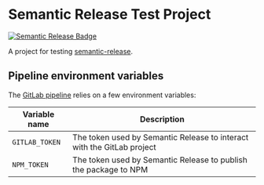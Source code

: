 # Semantic Release Test Project

[![Semantic Release
Badge](https://img.shields.io/badge/%20%20%F0%9F%93%A6%F0%9F%9A%80-semantic--release-e10079.svg)](https://github.com/semantic-release/semantic-release)

A project for testing
[semantic-release](https://github.com/semantic-release/semantic-release/).

## Pipeline environment variables

The [GitLab pipeline](.gitlab-ci.yml) relies on a few environment variables:

| Variable name  | Description                                                            |
| -------------- | ---------------------------------------------------------------------- |
| `GITLAB_TOKEN` | The token used by Semantic Release to interact with the GitLab project |
| `NPM_TOKEN`    | The token used by Semantic Release to publish the package to NPM       |
